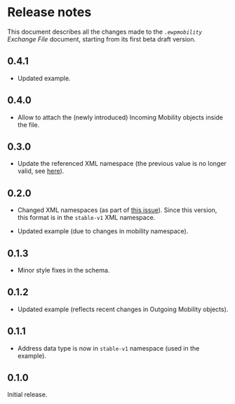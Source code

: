 Release notes
=============

This document describes all the changes made to the *`.ewpmobility` Exchange
File* document, starting from its first beta draft version.


0.4.1
-----

* Updated example.


0.4.0
-----

* Allow to attach the (newly introduced) Incoming Mobility objects inside the
  file.


0.3.0
-----

* Update the referenced XML namespace (the previous value is no longer valid,
  see [here](https://github.com/erasmus-without-paper/ewp-specs-api-omobilities/issues/27)).


0.2.0
-----

* Changed XML namespaces (as part of
  [this issue](https://github.com/erasmus-without-paper/ewp-specs-api-iias/issues/22)).
  Since this version, this format is in the `stable-v1` XML namespace.

* Updated example (due to changes in mobility namespace).


0.1.3
-----

* Minor style fixes in the schema.


0.1.2
-----

* Updated example (reflects recent changes in Outgoing Mobility objects).


0.1.1
-----

* Address data type is now in `stable-v1` namespace (used in the example).


0.1.0
-----

Initial release.
